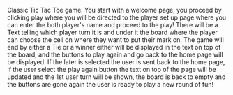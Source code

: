 Classic Tic Tac Toe game. You start with a welcome page, you proceed by clicking play where you will be directed to the player set up page where you can enter the both player's name and proceed to the play!
There will be a Text telling which player turn it is and under it the board where the player can choose the cell on where they want to put their mark on. The game will end by either a Tie or a winner either will be displayed in the text on top of the board, and the buttons to play again and go back to the home page will be displayed. If the later is selected the user is sent back to the home page, if the user select the play again button the text on top of the page will be updated and the 1st user turn will be shown, the board is back to empty and the buttons are gone again the user is ready to play a new round of fun!

